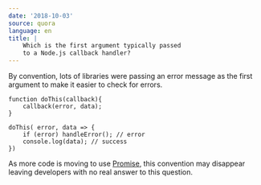 ```yaml
---
date: '2018-10-03'
source: quora
language: en
title: |
    Which is the first argument typically passed
    to a Node.js callback handler?
---
```


By convention, lots of libraries were passing an error message as the
first argument to make it easier to check for errors.

    function doThis(callback){ 
        callback(error, data);
    }

    doThis( error, data => {
        if (error) handleError(); // error
        console.log(data); // success
    })

As more code is moving to use
[Promise](https://developer.mozilla.org/en-US/docs/Web/JavaScript/Reference/Global_Objects/Promise),
this convention may disappear leaving developers with no real answer to
this question.
